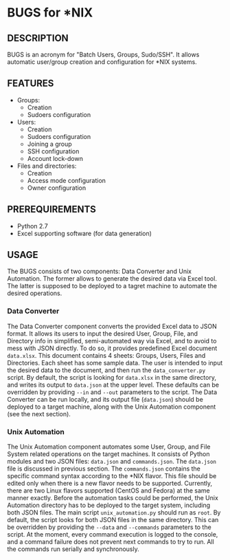 # BUGS for *NIX
## DESCRIPTION
BUGS is an acronym for "Batch Users, Groups, Sudo/SSH". It allows automatic user/group creation and configuration for *NIX systems.

## FEATURES
* Groups:
	* Creation
	* Sudoers configuration
* Users:
	* Creation
	* Sudoers configuration
	* Joining a group
	* SSH configuration
	* Account lock-down
* Files and directories:
	* Creation
	* Access mode configuration
	* Owner configuration

## PREREQUIREMENTS
* Python 2.7
* Excel supporting software (for data generation)

## USAGE
The BUGS consists of two components: Data Converter and Unix Automation. The former allows to generate the desired data via Excel tool. The latter is supposed to be deployed to a tagret machine to automate the desired operations.

### Data Converter
The Data Converter component converts the provided Excel data to JSON format. It allows its users to input the desired User, Group, File, and Directory info in simplified, semi-automated way via Excel, and to avoid to mess with JSON directly. To do so, it provides predefined Excel document `data.xlsx`. This document contains 4 sheets: Groups, Users, Files and Directories. Each sheet has some sample data. The user is intended to input the desired data to the document, and then run the `data_converter.py` script.
By default, the script is looking for `data.xlsx` in the same directory, and writes its output to `data.json` at the upper level.
These defaults can be overridden by providing `--in` and `--out` parameters to the script.
The Data Converter can be run locally, and its output file (`data.json`) should be deployed to a target machine, along with the Unix Automation component (see the next section).

### Unix Automation
The Unix Automation component automates some User, Group, and File System related operations on the target machines. It consists of Python modules and two JSON files: `data.json` and `commands.json`. The `data.json` file is discussed in previous section. The `commands.json` contains the specific command syntax according to the *NIX flavor. 
This file should be edited only when there is a new flavor needs to be supported. Currently, there are two Linux flavors supported (CentOS and Fedora) at the same manner exactly.
Before the automation tasks could be performed, the Unix Automation directory has to be deployed to the target system, including both
JSON files.
The main script `unix_automation.py` should run as `root`.
By default, the script looks for both JSON files in the same directory. This can be overridden by providing the `--data` and `--commands` parameters to the script.
At the moment, every command execution is logged to the console, and a command failure does not prevent next commands to try to run. All the commands run serially and synchronously.
